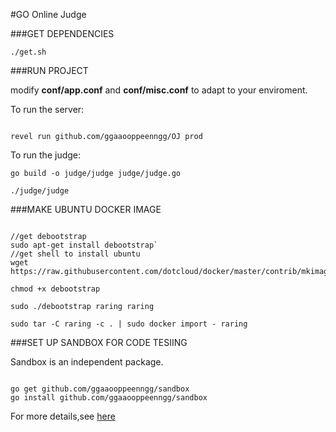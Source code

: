 #GO Online Judge

###GET DEPENDENCIES

```
./get.sh
```

###RUN PROJECT

modify **conf/app.conf** and **conf/misc.conf** to adapt to your enviroment.

To run the server:

```

revel run github.com/ggaaooppeenngg/OJ prod

```

To run the judge:

```
go build -o judge/judge judge/judge.go

./judge/judge

```

###MAKE UBUNTU DOCKER IMAGE

```

//get debootstrap 
sudo apt-get install debootstrap`
//get shell to install ubuntu
wget https://raw.githubusercontent.com/dotcloud/docker/master/contrib/mkimage/debootstrap

chmod +x debootstrap

sudo ./debootstrap raring raring 

sudo tar -C raring -c . | sudo docker import - raring

```

###SET UP SANDBOX FOR CODE TESIING

Sandbox is an independent package.

```

go get github.com/ggaaooppeenngg/sandbox
go install github.com/ggaaooppeenngg/sandbox

```

For more details,see [here](http://github.com/ggaaooppeenngg/sandbox)

